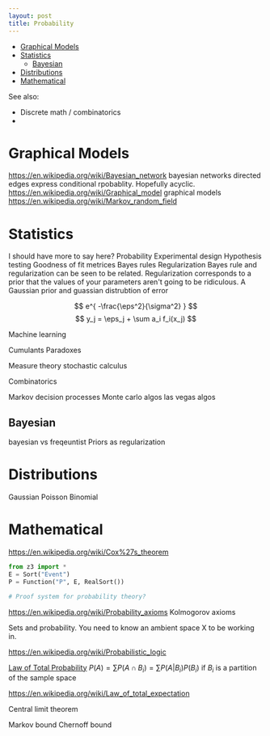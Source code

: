 ```yaml
---
layout: post
title: Probability
---
```


- [Graphical Models](#graphical-models)
- [Statistics](#statistics)
  - [Bayesian](#bayesian)
- [Distributions](#distributions)
- [Mathematical](#mathematical)

See also:

- Discrete math / combinatorics
-

# Graphical Models

<https://en.wikipedia.org/wiki/Bayesian_network> bayesian networks directed edges express conditional rpobablity. Hopefully acyclic.
<https://en.wikipedia.org/wiki/Graphical_model> graphical models
<https://en.wikipedia.org/wiki/Markov_random_field>

# Statistics

I should have more to say here?
Probability
Experimental design
Hypothesis testing
Goodness of fit metrices
Bayes rules
Regularization
Bayes rule and regularization can be seen to be related. Regularization corresponds to a prior that the values of your parameters aren't going to be ridiculous. A Gaussian prior and guassian distrubtion of error

$$ e^{ -\frac{\eps^2}{\sigma^2} } $$
$$ y_j = \eps_j +  \sum a_i f_i(x_j) $$

Machine learning

Cumulants
Paradoxes

Measure theory
stochastic calculus

Combinatorics

Markov decision processes
Monte carlo algos
las vegas algos

## Bayesian

bayesian vs freqeuntist
Priors as regularization

# Distributions

Gaussian
Poisson
Binomial

# Mathematical

<https://en.wikipedia.org/wiki/Cox%27s_theorem>

```python
from z3 import *
E = Sort("Event")
P = Function("P", E, RealSort())

# Proof system for probability theory?
```

<https://en.wikipedia.org/wiki/Probability_axioms> Kolmogorov axioms

Sets and probability. You need to know an ambient space X to be working in.

<https://en.wikipedia.org/wiki/Probabilistic_logic>

[Law of Total Probability](https://en.wikipedia.org/wiki/Law_of_total_probability)
$P(A) = \sum P(A \cap B_i) = \sum P(A | B_i) P(B_i)$
if $B_i$ is a partition of the sample space

<https://en.wikipedia.org/wiki/Law_of_total_expectation>

Central limit theorem

Markov bound
Chernoff bound
